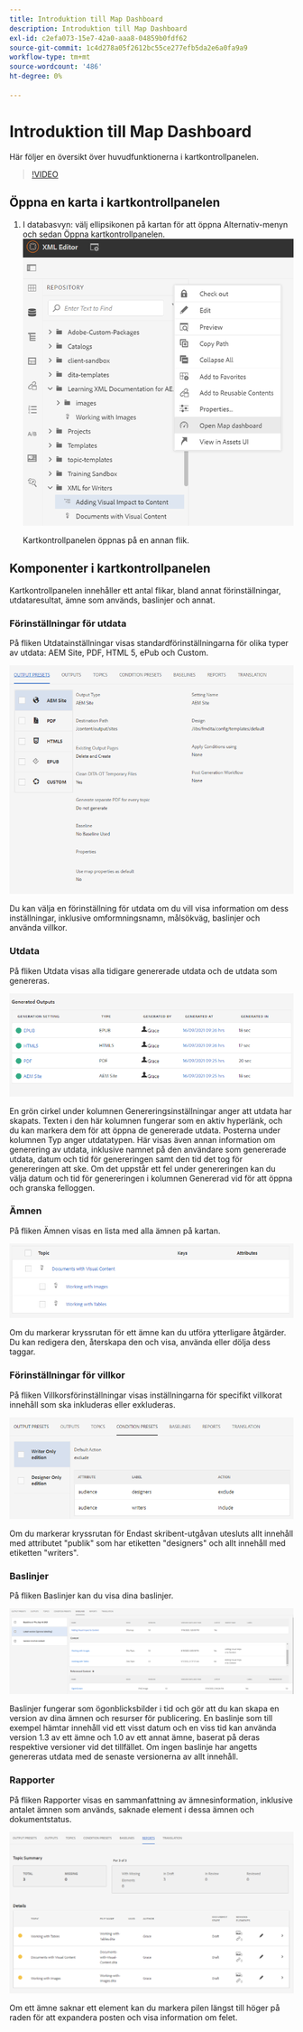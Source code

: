 ```yaml
---
title: Introduktion till Map Dashboard
description: Introduktion till Map Dashboard
exl-id: c2efa073-15e7-42a0-aaa8-04859b0fdf62
source-git-commit: 1c4d278a05f2612bc55ce277efb5da2e6a0fa9a9
workflow-type: tm+mt
source-wordcount: '486'
ht-degree: 0%

---
```


# Introduktion till Map Dashboard

Här följer en översikt över huvudfunktionerna i kartkontrollpanelen.

>[!VIDEO](https://video.tv.adobe.com/v/339040?quality=12&learn=on)

## Öppna en karta i kartkontrollpanelen

1. I databasvyn: välj ellipsikonen på kartan för att öppna Alternativ-menyn och sedan Öppna kartkontrollpanelen.
   ![images/ellipsis-map-dashboard.png](images/ellipsis-map-dashboard.png)

   Kartkontrollpanelen öppnas på en annan flik.

## Komponenter i kartkontrollpanelen

Kartkontrollpanelen innehåller ett antal flikar, bland annat förinställningar, utdataresultat, ämne som används, baslinjer och annat.

### Förinställningar för utdata

På fliken Utdatainställningar visas standardförinställningarna för olika typer av utdata: AEM Site, PDF, HTML 5, ePub och Custom.

![images/output-presets.png](images/output-presets.png)

Du kan välja en förinställning för utdata om du vill visa information om dess inställningar, inklusive omformningsnamn, målsökväg, baslinjer och använda villkor.

### Utdata

På fliken Utdata visas alla tidigare genererade utdata och de utdata som genereras.

![images/generated-outputs.png](images/generated-outputs.png)

En grön cirkel under kolumnen Genereringsinställningar anger att utdata har skapats. Texten i den här kolumnen fungerar som en aktiv hyperlänk, och du kan markera dem för att öppna de genererade utdata. Posterna under kolumnen Typ anger utdatatypen.
Här visas även annan information om generering av utdata, inklusive namnet på den användare som genererade utdata, datum och tid för genereringen samt den tid det tog för genereringen att ske. Om det uppstår ett fel under genereringen kan du välja datum och tid för genereringen i kolumnen Genererad vid för att öppna och granska felloggen.

### Ämnen

På fliken Ämnen visas en lista med alla ämnen på kartan.

![images/topics.png](images/topics.png)

Om du markerar kryssrutan för ett ämne kan du utföra ytterligare åtgärder. Du kan redigera den, återskapa den och visa, använda eller dölja dess taggar.

### Förinställningar för villkor

På fliken Villkorsförinställningar visas inställningarna för specifikt villkorat innehåll som ska inkluderas eller exkluderas.

![images/condition-presets.png](images/condition-presets.png)

Om du markerar kryssrutan för Endast skribent-utgåvan utesluts allt innehåll med attributet &quot;publik&quot; som har etiketten &quot;designers&quot; och allt innehåll med etiketten &quot;writers&quot;.

### Baslinjer

På fliken Baslinjer kan du visa dina baslinjer.

![images/baselines.png](images/baselines.png)

Baslinjer fungerar som ögonblicksbilder i tid och gör att du kan skapa en version av dina ämnen och resurser för publicering. En baslinje som till exempel hämtar innehåll vid ett visst datum och en viss tid kan använda version 1.3 av ett ämne och 1.0 av ett annat ämne, baserat på deras respektive versioner vid det tillfället.
Om ingen baslinje har angetts genereras utdata med de senaste versionerna av allt innehåll.

### Rapporter

På fliken Rapporter visas en sammanfattning av ämnesinformation, inklusive antalet ämnen som används, saknade element i dessa ämnen och dokumentstatus.

![images/reports.png](images/reports.png)

Om ett ämne saknar ett element kan du markera pilen längst till höger på raden för att expandera posten och visa information om felet.
